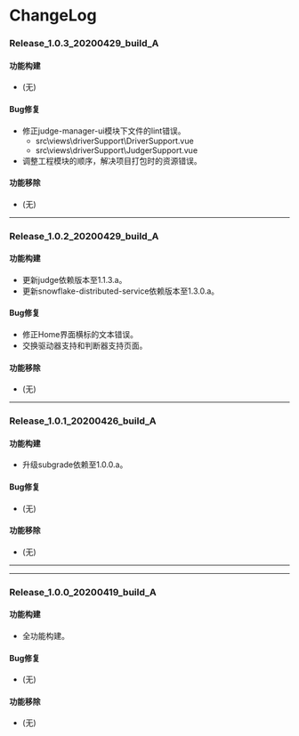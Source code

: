# ChangeLog

### Release_1.0.3_20200429_build_A

#### 功能构建

- (无)

#### Bug修复

- 修正judge-manager-ui模块下文件的lint错误。
  - src\views\driverSupport\DriverSupport.vue
  - src\views\driverSupport\JudgerSupport.vue
- 调整工程模块的顺序，解决项目打包时的资源错误。

#### 功能移除

- (无)

---

### Release_1.0.2_20200429_build_A

#### 功能构建

- 更新judge依赖版本至1.1.3.a。
- 更新snowflake-distributed-service依赖版本至1.3.0.a。

#### Bug修复

- 修正Home界面横标的文本错误。
- 交换驱动器支持和判断器支持页面。

#### 功能移除

- (无)

---

### Release_1.0.1_20200426_build_A

#### 功能构建

- 升级subgrade依赖至1.0.0.a。

#### Bug修复

- (无)

#### 功能移除

- (无)

---

---

### Release_1.0.0_20200419_build_A

#### 功能构建

- 全功能构建。

#### Bug修复

- (无)

#### 功能移除

- (无)
